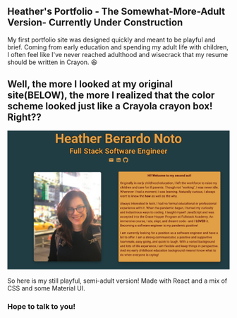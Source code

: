 ## Heather's Portfolio - The Somewhat-More-Adult Version- Currently Under Construction

My first portfolio site was designed quickly and meant to be playful and brief. Coming from early education and spending my adult life with children, I often feel like I've never reached adulthood and wisecrack that my resume should be written in Crayon. :laughing:

## Well, the more I looked at my original site(BELOW), the more I realized that the color scheme looked just like a Crayola crayon box! Right??

![original portfolio site](src/images/firstPage.png)

So here is my still playful, semi-adult version! Made with React and a mix of CSS and some Material UI.

### Hope to talk to you!
